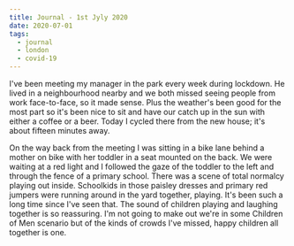```yaml
---
title: Journal - 1st Jyly 2020
date: 2020-07-01
tags:
  - journal
  - london
  - covid-19
---
```


I've been meeting my manager in the park every week during lockdown. He lived in a neighbourhood nearby and we both missed seeing people from work face-to-face, so it made sense. Plus the weather's been good for the most part so it's been nice to sit and have our catch up in the sun with either a coffee or a beer. Today I cycled there from the new house; it's about fifteen minutes away.

On the way back from the meeting I was sitting in a bike lane behind a mother on bike with her toddler in a seat mounted on the back. We were waiting at a red light and I followed the gaze of the toddler to the left and through the fence of a primary school. There was a scene of total normalcy playing out inside. Schoolkids in those paisley dresses and primary red jumpers were running around in the yard together, playing. It's been such a long time since I've seen that. The sound of children playing and laughing together is so reassuring. I'm not going to make out we're in some Children of Men scenario but of the kinds of crowds I've missed, happy children all together is one.  
